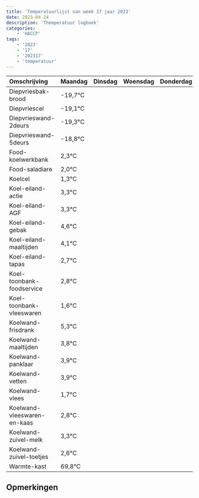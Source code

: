 ```yaml
---
title: 'Temperatuurlijst van week 17 jaar 2023'
date: 2023-04-24
description: 'Themperatuur logboek'
categories:
    - 'HACCP'
tags:
    - '2023'
    - '17'
    - '202317'
    - 'temperatuur'
---
```

|Omschrijving|Maandag|Dinsdag|Woensdag|Donderdag|Vrijdag|Zaterdag|Zondag|
|:---|:---|:---|:---|:---|:---|:---|:---|
|Diepvriesbak-brood|-19,7°C| | | | | | |
|Diepvriescel|-19,1°C| | | | | | |
|Diepvrieswand-2deurs|-19,3°C| | | | | | |
|Diepvrieswand-5deurs|-18,8°C| | | | | | |
|Food-koelwerkbank|2,3°C| | | | | | |
|Food-saladiare|2,0°C| | | | | | |
|Koelcel|1,3°C| | | | | | |
|Koel-eiland-actie|3,3°C| | | | | | |
|Koel-eiland-AGF|3,3°C| | | | | | |
|Koel-eiland-gebak|4,6°C| | | | | | |
|Koel-eiland-maaltijden|4,1°C| | | | | | |
|Koel-eiland-tapas|2,7°C| | | | | | |
|Koel-toonbank-foodservice|2,8°C| | | | | | |
|Koel-toonbank-vleeswaren|1,6°C| | | | | | |
|Koelwand-frisdrank|5,3°C| | | | | | |
|Koelwand-maaltijden|3,8°C| | | | | | |
|Koelwand-panklaar|3,9°C| | | | | | |
|Koelwand-vetten|3,9°C| | | | | | |
|Koelwand-vlees|1,7°C| | | | | | |
|Koelwand-vleeswaren-en-kaas|2,8°C| | | | | | |
|Koelwand-zuivel-melk|3,3°C| | | | | | |
|Koelwand-zuivel-toetjes|2,6°C| | | | | | |
|Warmte-kast|69,8°C| | | | | | |

## Opmerkingen


